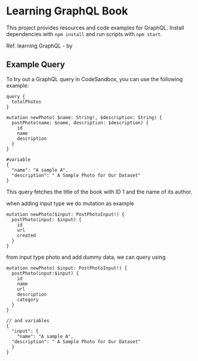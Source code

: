 # Learning GraphQL Book

This project provides resources and code examples for GraphQL. Install dependencies with `npm install` and run scripts with `npm start`.

Ref. learning GraphQL - by

## Example Query

To try out a GraphQL query in CodeSandbox, you can use the following example:

```
query {
  totalPhotos
}

mutation newPhoto( $name: String!, $description: String) {
  postPhoto(name: $name, description: $description) {
    id
    name
    description
  }
}

#variable
{
  "name": "A sample A",
  "description": " A Sample Photo for Our Dataset"
}
```

This query fetches the title of the book with ID 1 and the name of its author.

when adding input type we do mutation as example

```
mutation newPhoto($input: PostPhotoInput!) {
  postPhoto(input: $input) {
    id
    url
    created
  }
}
```

from input type photo and add dummy data, we can query using

```
mutation newPhoto( $input: PostPhotoInput!) {
  postPhoto(input:$input) {
    id
    name
    url
    description
    category
  }
}

// and variables
{
  "input": {
    "name": "A sample A",
  "description": " A Sample Photo for Our Dataset"
  }
}
```
